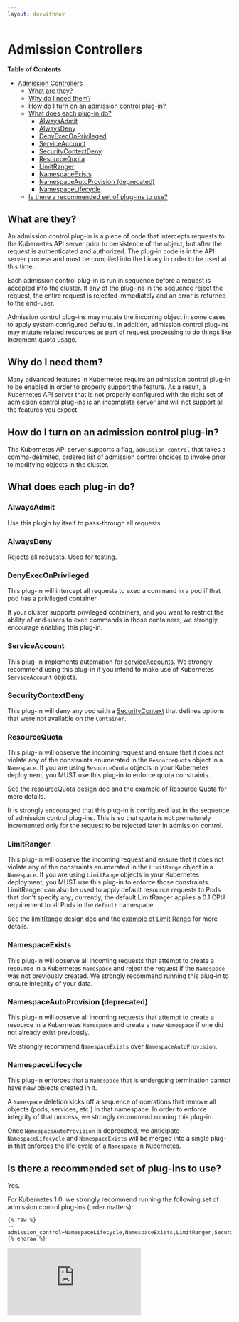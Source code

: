```yaml
---
layout: docwithnav
---
```

<!-- BEGIN MUNGE: UNVERSIONED_WARNING -->


<!-- END MUNGE: UNVERSIONED_WARNING -->

# Admission Controllers

**Table of Contents**
<!-- BEGIN MUNGE: GENERATED_TOC -->

- [Admission Controllers](#admission-controllers)
  - [What are they?](#what-are-they)
  - [Why do I need them?](#why-do-i-need-them)
  - [How do I turn on an admission control plug-in?](#how-do-i-turn-on-an-admission-control-plug-in)
  - [What does each plug-in do?](#what-does-each-plug-in-do)
    - [AlwaysAdmit](#alwaysadmit)
    - [AlwaysDeny](#alwaysdeny)
    - [DenyExecOnPrivileged](#denyexeconprivileged)
    - [ServiceAccount](#serviceaccount)
    - [SecurityContextDeny](#securitycontextdeny)
    - [ResourceQuota](#resourcequota)
    - [LimitRanger](#limitranger)
    - [NamespaceExists](#namespaceexists)
    - [NamespaceAutoProvision (deprecated)](#namespaceautoprovision-deprecated)
    - [NamespaceLifecycle](#namespacelifecycle)
  - [Is there a recommended set of plug-ins to use?](#is-there-a-recommended-set-of-plug-ins-to-use)

<!-- END MUNGE: GENERATED_TOC -->

## What are they?

An admission control plug-in is a piece of code that intercepts requests to the Kubernetes
API server prior to persistence of the object, but after the request is authenticated
and authorized.  The plug-in code is in the API server process
and must be compiled into the binary in order to be used at this time.

Each admission control plug-in is run in sequence before a request is accepted into the cluster.  If
any of the plug-ins in the sequence reject the request, the entire request is rejected immediately
and an error is returned to the end-user.

Admission control plug-ins may mutate the incoming object in some cases to apply system configured
defaults.  In addition, admission control plug-ins may mutate related resources as part of request
processing to do things like increment quota usage.

## Why do I need them?

Many advanced features in Kubernetes require an admission control plug-in to be enabled in order
to properly support the feature.  As a result, a Kubernetes API server that is not properly
configured with the right set of admission control plug-ins is an incomplete server and will not
support all the features you expect.

## How do I turn on an admission control plug-in?

The Kubernetes API server supports a flag, `admission_control` that takes a comma-delimited,
ordered list of admission control choices to invoke prior to modifying objects in the cluster.

## What does each plug-in do?

### AlwaysAdmit

Use this plugin by itself to pass-through all requests.

### AlwaysDeny

Rejects all requests.  Used for testing.

### DenyExecOnPrivileged

This plug-in will intercept all requests to exec a command in a pod if that pod has a privileged container.

If your cluster supports privileged containers, and you want to restrict the ability of end-users to exec
commands in those containers, we strongly encourage enabling this plug-in.

### ServiceAccount

This plug-in implements automation for [serviceAccounts](../user-guide/service-accounts.html).
We strongly recommend using this plug-in if you intend to make use of Kubernetes `ServiceAccount` objects.

### SecurityContextDeny

This plug-in will deny any pod with a [SecurityContext](../user-guide/security-context.html) that defines options that were not available on the `Container`.

### ResourceQuota

This plug-in will observe the incoming request and ensure that it does not violate any of the constraints
enumerated in the `ResourceQuota` object in a `Namespace`.  If you are using `ResourceQuota`
objects in your Kubernetes deployment, you MUST use this plug-in to enforce quota constraints.

See the [resourceQuota design doc](../design/admission_control_resource_quota.html) and the [example of Resource Quota](../user-guide/resourcequota/) for more details.

It is strongly encouraged that this plug-in is configured last in the sequence of admission control plug-ins.  This is
so that quota is not prematurely incremented only for the request to be rejected later in admission control.

### LimitRanger

This plug-in will observe the incoming request and ensure that it does not violate any of the constraints
enumerated in the `LimitRange` object in a `Namespace`.  If you are using `LimitRange` objects in
your Kubernetes deployment, you MUST use this plug-in to enforce those constraints. LimitRanger can also
be used to apply default resource requests to Pods that don't specify any; currently, the default LimitRanger
applies a 0.1 CPU requirement to all Pods in the `default` namespace.

See the [limitRange design doc](../design/admission_control_limit_range.html) and the [example of Limit Range](../user-guide/limitrange/) for more details.

### NamespaceExists

This plug-in will observe all incoming requests that attempt to create a resource in a Kubernetes `Namespace`
and reject the request if the `Namespace` was not previously created.  We strongly recommend running
this plug-in to ensure integrity of your data.

### NamespaceAutoProvision (deprecated)

This plug-in will observe all incoming requests that attempt to create a resource in a Kubernetes `Namespace`
and create a new `Namespace` if one did not already exist previously.

We strongly recommend `NamespaceExists` over `NamespaceAutoProvision`.

### NamespaceLifecycle

This plug-in enforces that a `Namespace` that is undergoing termination cannot have new objects created in it.

A `Namespace` deletion kicks off a sequence of operations that remove all objects (pods, services, etc.) in that
namespace.  In order to enforce integrity of that process, we strongly recommend running this plug-in.

Once `NamespaceAutoProvision` is deprecated, we anticipate `NamespaceLifecycle` and `NamespaceExists` will
be merged into a single plug-in that enforces the life-cycle of a `Namespace` in Kubernetes.

## Is there a recommended set of plug-ins to use?

Yes.

For Kubernetes 1.0, we strongly recommend running the following set of admission control plug-ins (order matters):

```
{% raw %}
--admission_control=NamespaceLifecycle,NamespaceExists,LimitRanger,SecurityContextDeny,ServiceAccount,ResourceQuota
{% endraw %}
```


<!-- BEGIN MUNGE: GENERATED_ANALYTICS -->
[![Analytics](https://kubernetes-site.appspot.com/UA-36037335-10/GitHub/docs/admin/admission-controllers.md?pixel)]()
<!-- END MUNGE: GENERATED_ANALYTICS -->

